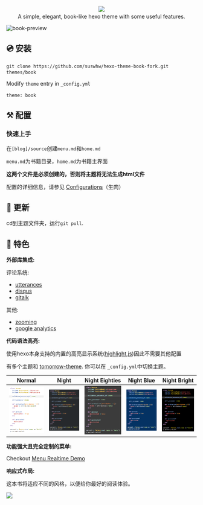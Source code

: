 <p align="center" class="has-mb-6">
<img height="90" src="https://kaiiiz.github.io/hexo-theme-book-demo/images/logo.png">
<br>A simple, elegant, book-like hexo theme with some useful features.
<br>
</p>

![book-preview](https://kaiiiz.github.io/hexo-theme-book-demo/images/header.png)

## 💿 安装
```
git clone https://github.com/suswhw/hexo-theme-book-fork.git themes/book
```

Modify `theme` entry in `_config.yml`

```
theme: book
```

## ⚒ 配置

### 快速上手

在`[blog]/source`创建`menu.md`和`home.md`

`menu.md`为书籍目录，`home.md`为书籍主界面

**这两个文件是必须创建的，否则将主题将无法生成html文件**

配置的详细信息，请参见 [Configurations](https://github.com/kaiiiz/hexo-theme-book/wiki/Configuration)（生肉）


## 🎈 更新

cd到主题文件夹，运行`git pull`.

## 🎁 特色

**外部库集成:**

评论系统:

* [utterances](https://github.com/utterance/utterances)
* [disqus](https://disqus.com/)
* [gitalk](https://github.com/gitalk/gitalk)

其他:

* [zooming](https://github.com/kingdido999/zooming)
* [google analytics](https://analytics.google.com/)

**代码语法高亮:**

使用hexo本身支持的内置的高亮显示系统([highlight.js](https://highlightjs.org/))因此不需要其他配置

有多个主题和 [tomorrow-theme](https://github.com/chriskempson/tomorrow-theme). 你可以在 `_config.yml`中切换主题。

| Normal | Night | Night Eighties | Night Blue | Night Bright
| --- | --- | --- | --- | --- | 
| ![](https://github.com/ChrisKempson/Tomorrow-Theme/raw/master/Images/Tomorrow.png) | ![](https://github.com/ChrisKempson/Tomorrow-Theme/raw/master/Images/Tomorrow-Night.png) | ![](https://raw.githubusercontent.com/ChrisKempson/Tomorrow-Theme/master/Images/Tomorrow-Night-Eighties.png) | ![](https://raw.githubusercontent.com/ChrisKempson/Tomorrow-Theme/master/Images/Tomorrow-Night-Blue.png) | ![](https://raw.githubusercontent.com/ChrisKempson/Tomorrow-Theme/master/Images/Tomorrow-Night-Bright.png)

**功能强大且完全定制的菜单:**

Checkout [Menu Realtime Demo](https://kaiiiz.github.io/hexo-theme-book-demo/demo/menu-realtime/)

**响应式布局:**

这本书将适应不同的风格，以便给你最好的阅读体验。

![](https://kaiiiz.github.io/hexo-theme-book-demo/images/responsive.png)

